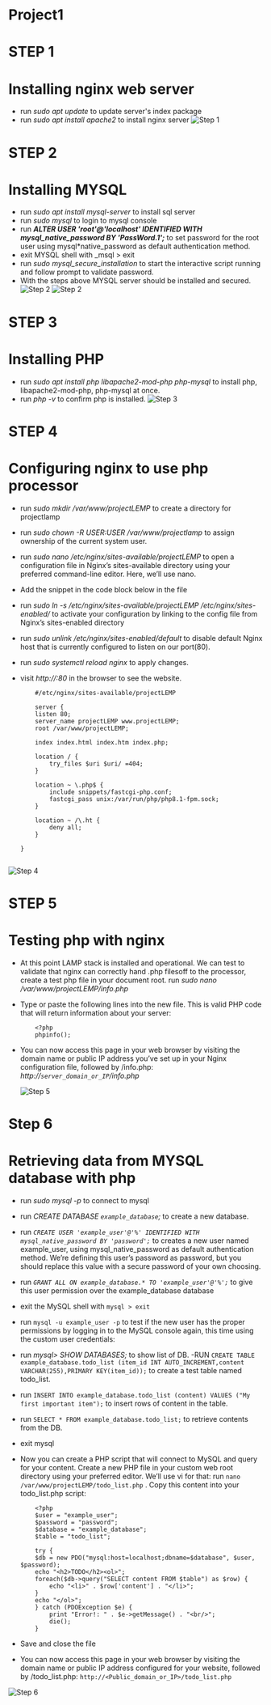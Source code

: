 # Project1

# STEP 1

# Installing nginx web server

- run _sudo apt update_ to update server's index package
- run _sudo apt install apache2_ to install nginx server
  ![Step 1](P2-step1.png)

# STEP 2

# Installing MYSQL

- run _sudo apt install mysql-server_ to install sql server
- run _sudo mysql_ to login to mysql console
- run **_ALTER USER 'root'@'localhost' IDENTIFIED WITH mysql_native_password BY 'PassWord.1';_** to set password for the root user using mysql\*native_password as default authentication method.
- exit MYSQL shell with \_msql > exit
- run _sudo mysql_secure_installation_ to start the interactive script running and follow prompt to validate password.
- With the steps above MYSQL server should be installed and secured.
  ![Step 2](P2-Step2.png)
  ![Step 2](<P2-Step2(2).png>)

# STEP 3

# Installing PHP

- run _sudo apt install php libapache2-mod-php php-mysql_ to install php, libapache2-mod-php, php-mysql at once.
- run _php -v_ to confirm php is installed.
  ![Step 3](P2-Step3.png)

# STEP 4

# Configuring nginx to use php processor

- run _sudo mkdir /var/www/projectLEMP_ to create a directory for projectlamp
- run _sudo chown -R $USER:$USER /var/www/projectlamp_ to assign ownership of the current system user.
- run _sudo nano /etc/nginx/sites-available/projectLEMP_ to open a configuration file in Nginx’s sites-available directory using your preferred command-line editor. Here, we’ll use nano.
- Add the snippet in the code block below in the file
- run _sudo ln -s /etc/nginx/sites-available/projectLEMP /etc/nginx/sites-enabled/_ to activate your configuration by linking to the config file from Nginx’s sites-enabled directory
- run _sudo unlink /etc/nginx/sites-enabled/default_ to disable default Nginx host that is currently configured to listen on our port(80).
- run _sudo systemctl reload nginx_ to apply changes.
- visit _http://<Public-IP-Address>:80_ in the browser to see the website.

  ```
      #/etc/nginx/sites-available/projectLEMP

      server {
      listen 80;
      server_name projectLEMP www.projectLEMP;
      root /var/www/projectLEMP;

      index index.html index.htm index.php;

      location / {
          try_files $uri $uri/ =404;
      }

      location ~ \.php$ {
          include snippets/fastcgi-php.conf;
          fastcgi_pass unix:/var/run/php/php8.1-fpm.sock;
      }

      location ~ /\.ht {
          deny all;
      }

  }
  ```

```

```

![Step 4](P2-Step4.png)

# STEP 5

# Testing php with nginx

- At this point LAMP stack is installed and operational. We can test to validate that nginx can correctly hand .php filesoff to the processor, create a test php file in your document root. run _sudo nano /var/www/projectLEMP/info.php_
- Type or paste the following lines into the new file. This is valid PHP code that will return information about your server:

  ```
      <?php
      phpinfo();

  ```

- You can now access this page in your web browser by visiting the domain name or public IP address you’ve set up in your Nginx configuration file, followed by /info.php:
  _http://`server_domain_or_IP`/info.php_

  ![Step 5](<P2-Step5 (1).png>)

# Step 6

# Retrieving data from MYSQL database with php

- run _sudo mysql -p_ to connect to mysql
- run _CREATE DATABASE `example_database`;_ to create a new database.
- run _`CREATE USER 'example_user'@'%' IDENTIFIED WITH mysql_native_password BY 'password';`_ to creates a new user named example_user, using mysql_native_password as default authentication method. We’re defining this user’s password as password, but you should replace this value with a secure password of your own choosing.
- run _`GRANT ALL ON example_database.* TO 'example_user'@'%';`_ to give this user permission over the example_database database
- exit the MySQL shell with `mysql > exit`
- run `mysql -u example_user -p` to test if the new user has the proper permissions by logging in to the MySQL console again, this time using the custom user credentials:
- run _mysql> SHOW DATABASES;_ to show list of DB.
  -RUN `CREATE TABLE example_database.todo_list (item_id INT AUTO_INCREMENT,content VARCHAR(255),PRIMARY KEY(item_id));` to create a test table named todo_list.
- run `INSERT INTO example_database.todo_list (content) VALUES ("My first important item");` to insert rows of content in the table.
- run `SELECT * FROM example_database.todo_list;` to retrieve contents from the DB.
- exit mysql
- Now you can create a PHP script that will connect to MySQL and query for your content. Create a new PHP file in your custom web root directory using your preferred editor. We’ll use vi for that: run `nano /var/www/projectLEMP/todo_list.php` . Copy this content into your todo_list.php script:

  ```
      <?php
      $user = "example_user";
      $password = "password";
      $database = "example_database";
      $table = "todo_list";

      try {
      $db = new PDO("mysql:host=localhost;dbname=$database", $user, $password);
      echo "<h2>TODO</h2><ol>";
      foreach($db->query("SELECT content FROM $table") as $row) {
          echo "<li>" . $row['content'] . "</li>";
      }
      echo "</ol>";
      } catch (PDOException $e) {
          print "Error!: " . $e->getMessage() . "<br/>";
          die();
      }
  ```

- Save and close the file
- You can now access this page in your web browser by visiting the domain name or public IP address configured for your website, followed by /todo_list.php: `http://<Public_domain_or_IP>/todo_list.php`

![Step 6](<P2-Step6 (1).png>)
